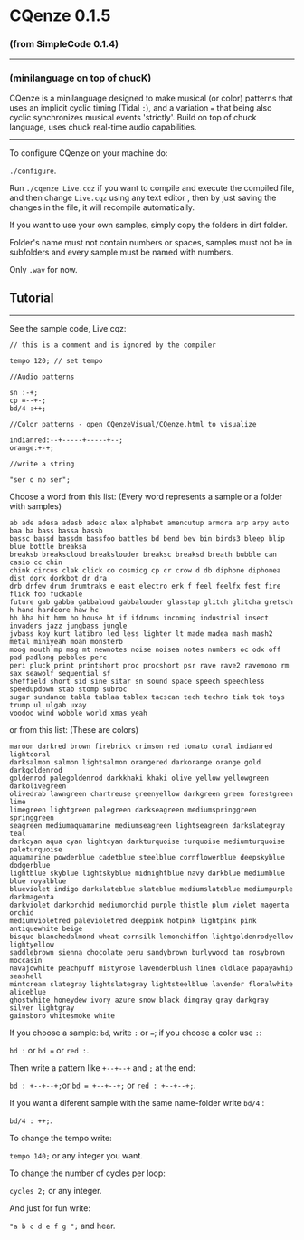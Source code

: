 # CQenze 0.1.5
### (from SimpleCode 0.1.4)
-----------------
### (minilanguage on top of chucK)

CQenze is a minilanguage designed to make musical (or color) patterns that uses an implicit cyclic timing (Tidal ``:``),
and a variation ``=`` that being also cyclic synchronizes musical events 'strictly'.
Build on top of chuck language, uses chuck real-time audio capabilities.

-----------------
To configure CQenze on your machine do:

``./configure``.

Run ``./cqenze Live.cqz`` if you want to compile and execute the compiled file, and then change ``Live.cqz`` using any text editor , then by just saving the changes in the file, it will recompile automatically.

If you want to use your own samples, simply copy the folders
in dirt folder.

Folder's name must not contain numbers or spaces, samples must not
be in subfolders and every sample must be named with numbers.

Only ``.wav`` for now.

## Tutorial
-----------------

See the sample code, Live.cqz:

```
// this is a comment and is ignored by the compiler

tempo 120; // set tempo

//Audio patterns

sn :-+;
cp =--+-;
bd/4 :++;

//Color patterns - open CQenzeVisual/CQenze.html to visualize

indianred:--+-----+-----+--;
orange:+-+;

//write a string 

"ser o no ser";  
```

Choose a word from this list:
(Every word represents a sample or a folder with samples)
```
ab ade adesa adesb adesc alex alphabet amencutup armora arp arpy auto baa ba bass bassa bassb
bassc bassd bassdm bassfoo battles bd bend bev bin birds3 bleep blip blue bottle breaksa
breaksb breakscloud breakslouder breaksc breaksd breath bubble can casio cc chin
chink circus clak click co cosmicg cp cr crow d db diphone diphonea dist dork dorkbot dr dra
drb drfew drum drumtraks e east electro erk f feel feelfx fest fire  flick foo fuckable
future gab gabba gabbaloud gabbalouder glasstap glitch glitcha gretsch h hand hardcore haw hc
hh hha hit hmm ho house ht if ifdrums incoming industrial insect invaders jazz jungbass jungle
jvbass koy kurt latibro led less lighter lt made madea mash mash2 metal miniyeah moan monsterb
moog mouth mp msg mt newnotes noise noisea notes numbers oc odx off pad padlong pebbles perc
peri pluck print printshort proc procshort psr rave rave2 ravemono rm sax seawolf sequential sf
sheffield short sid sine sitar sn sound space speech speechless speedupdown stab stomp subroc
sugar sundance tabla tablaa tablex tacscan tech techno tink tok toys trump ul ulgab uxay
voodoo wind wobble world xmas yeah 
```
or from this list:
(These are colors)
```
maroon darkred brown firebrick crimson red tomato coral indianred lightcoral
darksalmon salmon lightsalmon orangered darkorange orange gold darkgoldenrod
goldenrod palegoldenrod darkkhaki khaki olive yellow yellowgreen darkolivegreen
olivedrab lawngreen chartreuse greenyellow darkgreen green forestgreen lime
limegreen lightgreen palegreen darkseagreen mediumspringgreen springgreen
seagreen mediumaquamarine mediumseagreen lightseagreen darkslategray teal
darkcyan aqua cyan lightcyan darkturquoise turquoise mediumturquoise paleturquoise
aquamarine powderblue cadetblue steelblue cornflowerblue deepskyblue dodgerblue
lightblue skyblue lightskyblue midnightblue navy darkblue mediumblue blue royalblue
blueviolet indigo darkslateblue slateblue mediumslateblue mediumpurple darkmagenta
darkviolet darkorchid mediumorchid purple thistle plum violet magenta orchid
mediumvioletred palevioletred deeppink hotpink lightpink pink antiquewhite beige
bisque blanchedalmond wheat cornsilk lemonchiffon lightgoldenrodyellow lightyellow
saddlebrown sienna chocolate peru sandybrown burlywood tan rosybrown moccasin
navajowhite peachpuff mistyrose lavenderblush linen oldlace papayawhip seashell
mintcream slategray lightslategray lightsteelblue lavender floralwhite aliceblue
ghostwhite honeydew ivory azure snow black dimgray gray darkgray silver lightgray
gainsboro whitesmoke white
```

If you choose a sample: ``bd``, write ``:`` or ``=``; if you choose a color
use ``:``:

``bd :`` or ``bd =`` or ``red :``.

Then write a pattern like ``+--+--+`` and ``;`` at the end:

``bd : +--+--+;``or ``bd = +--+--+;`` or ``red : +--+--+;``.

If you want a diferent sample with the same name-folder write ``bd/4`` :

``bd/4 : ++;``.

To change the tempo write:

``tempo 140;`` or any integer you want.

To change the number of cycles per loop:

``cycles 2;`` or any integer.


And just for fun write:

``"a b c d e f g ";`` and hear.
